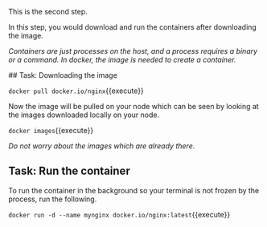 This is the second step.

In this step, you would download and run the containers after downloading the image.

_Containers are just processes on the host, and a process requires a binary or a command. In docker, the image is needed to create a container._  

## Task: Downloading the image


`docker pull docker.io/nginx`{{execute}}


Now the image will be pulled on your node which can be seen by looking at the images downloaded locally on your node.

`docker images`{{execute}} 

_Do not worry about the images which are already there._

## Task: Run the container

To run the container in the background so your terminal is not frozen by the process, run the following.

`docker run -d --name mynginx docker.io/nginx:latest`{{execute}}
